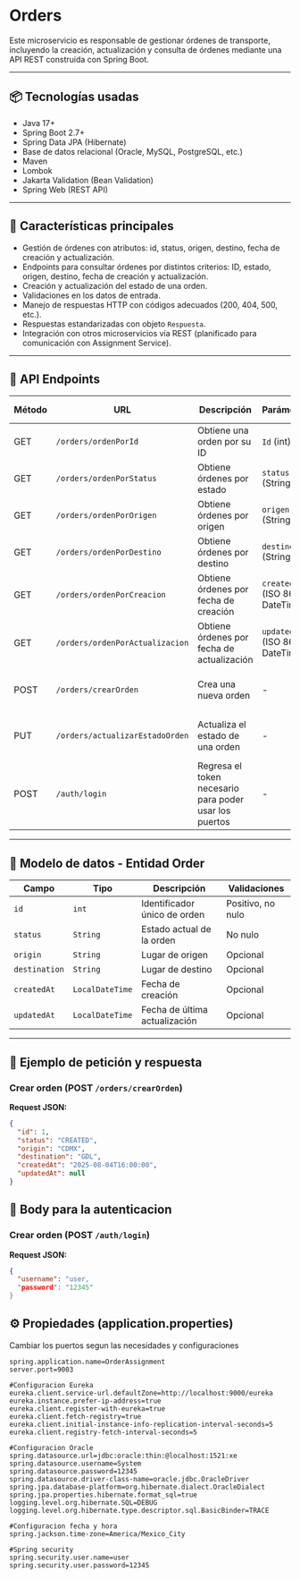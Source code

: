 # Orders

Este microservicio es responsable de gestionar órdenes de transporte, incluyendo la creación, actualización y consulta de órdenes mediante una API REST construida con Spring Boot.

---

## 📦 Tecnologías usadas

- Java 17+
- Spring Boot 2.7+
- Spring Data JPA (Hibernate)
- Base de datos relacional (Oracle, MySQL, PostgreSQL, etc.)
- Maven
- Lombok
- Jakarta Validation (Bean Validation)
- Spring Web (REST API)

---

## 🚀 Características principales

- Gestión de órdenes con atributos: id, status, origen, destino, fecha de creación y actualización.
- Endpoints para consultar órdenes por distintos criterios: ID, estado, origen, destino, fecha de creación y actualización.
- Creación y actualización del estado de una orden.
- Validaciones en los datos de entrada.
- Manejo de respuestas HTTP con códigos adecuados (200, 404, 500, etc.).
- Respuestas estandarizadas con objeto `Respuesta`.
- Integración con otros microservicios vía REST (planificado para comunicación con Assignment Service).

---

## 📑 API Endpoints

| Método | URL                        | Descripción                               | Parámetros                          | Request Body                     | Response                  |
|--------|----------------------------|-------------------------------------------|-----------------------------------|----------------------------------|---------------------------|
| GET    | `/orders/ordenPorId`        | Obtiene una orden por su ID               | `Id` (int)                        | -                                | `Order` o 404             |
| GET    | `/orders/ordenPorStatus`    | Obtiene órdenes por estado                 | `status` (String)                 | -                                | Lista de órdenes          |
| GET    | `/orders/ordenPorOrigen`    | Obtiene órdenes por origen                 | `origen` (String)                 | -                                | Lista de órdenes          |
| GET    | `/orders/ordenPorDestino`   | Obtiene órdenes por destino                | `destino` (String)                | -                                | Lista de órdenes          |
| GET    | `/orders/ordenPorCreacion`  | Obtiene órdenes por fecha de creación      | `createdAt` (ISO 8601 DateTime)  | -                                | Lista de órdenes          |
| GET    | `/orders/ordenPorActualizacion` | Obtiene órdenes por fecha de actualización | `updatedAt` (ISO 8601 DateTime)  | -                                | Lista de órdenes          |
| POST   | `/orders/crearOrden`        | Crea una nueva orden                       | -                                 | JSON con orden                   | `Respuesta` indicando éxito o error |
| PUT    | `/orders/actualizarEstadoOrden` | Actualiza el estado de una orden          | -                                 | JSON con `id` y `status`         | `Respuesta` indicando éxito o error |
| POST    | `/auth/login` | Regresa el token necesario para poder usar los puertos          | -                                 | JSON con `username` y `password` | `Respuesta` indicando éxito o error |

---

## 📄 Modelo de datos - Entidad Order

| Campo       | Tipo            | Descripción                    | Validaciones                   |
|-------------|-----------------|-------------------------------|-------------------------------|
| `id`        | `int`           | Identificador único de orden   | Positivo, no nulo             |
| `status`    | `String`        | Estado actual de la orden      | No nulo                      |
| `origin`    | `String`        | Lugar de origen                | Opcional                     |
| `destination` | `String`      | Lugar de destino               | Opcional                     |
| `createdAt` | `LocalDateTime` | Fecha de creación              | Opcional                     |
| `updatedAt` | `LocalDateTime` | Fecha de última actualización  | Opcional                     |

---

## 🧪 Ejemplo de petición y respuesta

### Crear orden (POST `/orders/crearOrden`)

**Request JSON:**

```json
{
  "id": 1,
  "status": "CREATED",
  "origin": "CDMX",
  "destination": "GDL",
  "createdAt": "2025-08-04T16:00:00",
  "updatedAt": null
}
```

## 🧪 Body para la autenticacion

### Crear orden (POST `/auth/login`)

**Request JSON:**

```json
{
  "username": "user,
  "password": "12345"
}
```

## ⚙️ Propiedades (application.properties)
Cambiar los puertos segun las necesidades y configuraciones

```properties
spring.application.name=OrderAssignment
server.port=9003

#Configuracion Eureka
eureka.client.service-url.defaultZone=http://localhost:9000/eureka
eureka.instance.prefer-ip-address=true
eureka.client.register-with-eureka=true
eureka.client.fetch-registry=true
eureka.client.initial-instance-info-replication-interval-seconds=5
eureka.client.registry-fetch-interval-seconds=5

#Configuracion Oracle
spring.datasource.url=jdbc:oracle:thin:@localhost:1521:xe
spring.datasource.username=System
spring.datasource.password=12345
spring.datasource.driver-class-name=oracle.jdbc.OracleDriver
spring.jpa.database-platform=org.hibernate.dialect.OracleDialect
spring.jpa.properties.hibernate.format_sql=true
logging.level.org.hibernate.SQL=DEBUG
logging.level.org.hibernate.type.descriptor.sql.BasicBinder=TRACE

#Configuracion fecha y hora
spring.jackson.time-zone=America/Mexico_City

#Spring security
spring.security.user.name=user
spring.security.user.password=12345

```

